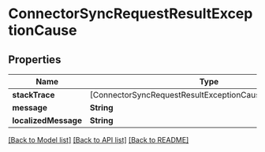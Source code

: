 # ConnectorSyncRequestResultExceptionCause

## Properties
Name | Type | Description | Notes
------------ | ------------- | ------------- | -------------
**stackTrace** | [ConnectorSyncRequestResultExceptionCauseStackTraceInner] |  | [optional] 
**message** | **String** |  | [optional] 
**localizedMessage** | **String** |  | [optional] 

[[Back to Model list]](../README#documentation-for-models) [[Back to API list]](../README#documentation-for-api-endpoints) [[Back to README]](../README)


